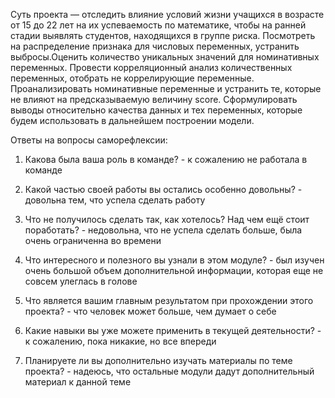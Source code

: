 Суть проекта — отследить влияние условий жизни учащихся в возрасте от 15 до 22 лет на их успеваемость по математике, чтобы на ранней стадии выявлять студентов, находящихся в группе риска. Посмотреть на распределение признака для числовых переменных, устранить выбросы.Оценить количество уникальных значений для номинативных переменных. Провести корреляционный анализ количественных переменных, отобрать не коррелирующие переменные. Проанализировать номинативные переменные и устранить те, которые не влияют на предсказываемую величину score. Сформулировать выводы относительно качества данных и тех переменных, которые будем использовать в дальнейшем построении модели.

Ответы на вопросы саморефлексии:

1. Какова была ваша роль в команде? - к сожалению не работала в команде

2. Какой частью своей работы вы остались особенно довольны? - довольна тем, что успела сделать работу

3. Что не получилось сделать так, как хотелось? Над чем ещё стоит поработать? - недовольна, что не успела сделать больше, была очень ограниченна во времени

4. Что интересного и полезного вы узнали в этом модуле? - был изучен очень большой объем дополнительной информации, которая еще не совсем улеглась в голове

5. Что является вашим главным результатом при прохождении этого проекта? - что человек может больше, чем думает о себе

6. Какие навыки вы уже можете применить в текущей деятельности? - к сожалению, пока никакие, но все впереди

7. Планируете ли вы дополнительно изучать материалы по теме проекта? - надеюсь, что остальные модули дадут дополнительный материал к данной теме
